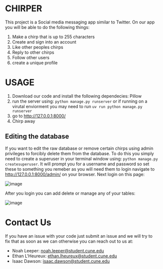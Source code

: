 # CHIRPER
This project is a Social media messaging app similar to Twitter. On our app you will be able to do the following things:
1. Make a chirp that is up to 255 characters
2. Create and sign into an account
3. Like other peoples chirps
4. Reply to other chirps
5. Follow other users
6. create a unique profile

# USAGE
1. Download our code and install the following dependecies: Pillow
2. run the server using: `python manage.py runserver` or if running on a virutal enviorment you may need to run `uv run python manage.py runserver`
3. go to http://127.0.0.1:8000/
4. Chirp away

## Editing the database
If you want to edit the raw database or remove certain chirps using admin privileges to forcibly delete them from the database.
To do this you simply need to create a superuser in your terminal window using: `python manage.py createsuperuser`.
It will prompt you for a username and password so set these to something you remeber as you will need them to login
navigate to http://127.0.0.1:8000/admin/ on your browser.
Next login on this page:

![image](https://github.com/user-attachments/assets/91d7a7b7-7df9-42ba-9496-2f72c647f5df)

After you login you can add delete or manage any of your tables:

![image](https://github.com/user-attachments/assets/512865b7-3b84-47a8-a00b-9ca123f43083)

# Contact Us
If you have an issue with your code just submit an issue and we will try to fix that as soon as we can otherwise you can reach out to us at:
- Noah Leeper: noah.leeper@student.cune.edu
- Ethan L'Heureux: ethan.lheureux@student.cune.edu
- Isaac Dawson: isaac.dawson@student.cune.edu

